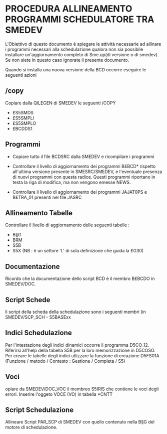 
#  PROCEDURA ALLINEAMENTO PROGRAMMI SCHEDULATORE TRA SMEDEV

L'Obiettivo di questo documento è spiegare le attività necessarie ad allinare i programmi necessari alla schedulazione qualora non  sia possibile installare un'aggiornamento completo di Sme.up(di versione o di smedev). Se non siete in questo caso ignorate il presente documento.


Quando si installa una nuova versione della BCD occorre eseguire le seguenti azioni

##  /copy

Copiare dalla QILEGEN di SMEDEV  le seguenti /COPY
   - £S5SMDS
   - £S5SMPLI
   - £S5SMPLO
   - £BCDDS1

##  Programmi

* Copiare tutto il file BCDSRC dalla SMEDEV e ricompilare i programmi
* Controllare il livello di aggiornamento dei programmi B£BCD* rispetto all'ultima versione presente in SMESRC/SMEDEV, e  l'eventuale presenza di nuovi programmi con questa radice.
Questi programmi riportano in testa la riga di modifica, ma non vengono emesse NEWS.

* Controllare il livello di aggiornamento dei programmi JAJAT0PS e B£TRA_01 presenti nel file JASRC

## Allineamento Tabelle
Controllare il livello di aggiornamento delle seguenti tabelle : 
   - B§G
   - BRM
   - S5B
   - S5X (NB :  è un settore 'L' di sola definizione che guida la £G30)

## Documentazione
Ricordo che la documentazione dello script BCD è il membro B£BCDO in SMEDEV/DOC.

## Script Schede
li script della scheda della schedulazione sono i seguenti membri (in SMEDEV/SCP_SCH - S5BASExx

## Indici Schedulazione
Per l'intestazione degli indici dinamici occorre il programma D5CO_12. Riferirsi all'help della tabella S5B per la loro memorizzazione in D5COSO. Per creare le tabelle degli indici utlizzare la funzione di creazione D5FS01A (Funzione / metodo / Contesto  :  Gestione / Completa / S5)

## Voci
opiare da SMEDEV/DOC_VOC il membreo S5IRIS che contiene le voci degli errori. Inserire l'oggeto VOCE (VO) in tabella *CNTT

## Script Schedulazione
Allineare Script PAR_SCP di SMEDEV con quello contenuto nella B§G del motore di schedulazione.



